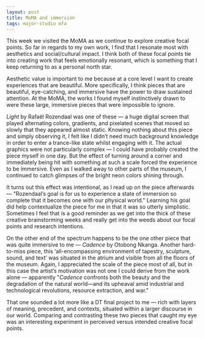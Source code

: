 ```yaml
---
layout: post
title: MoMA and immersion
tags: major-studio mfa
---
```


This week we visited the MoMA as we continue to explore creative focal points. So far in regards to my own work, I find that I resonate most with aesthetics and social/cultural impact. I think both of these focal points tie into creating work that feels emotionally resonant, which is something that I keep returning to as a personal north star. 

Aesthetic value is important to me because at a core level I want to create experiences that are beautiful. More specifically, I think pieces that are beautiful, eye-catching, and immersive have the power to draw sustained attention. At the MoMA, the works I found myself instinctively drawn to were these large, immersive pieces that were impossible to ignore. 

*Light* by Rafaël Rozendaal was one of these — a huge digital screen that played alternating colors, gradients, and pixelated scenes that moved so slowly that they appeared almost static. Knowing nothing about this piece and simply observing it, I felt like I didn’t need much background knowledge in order to enter a trance-like state whilst engaging with it. The actual graphics were not particularly complex — I could have probably created the piece myself in one day. But the effect of turning around a corner and immediately being hit with something at such a scale forced the experience to be immersive. Even as I walked away to other parts of the museum, I continued to catch glimpses of the bright neon colors shining through.

It turns out this effect was intentional, as I read up on the piece afterwards — "Rozendaal’s goal is for us to experience a state of immersion so complete that it becomes one with our physical world." Learning his goal did help contextualize the piece for me in that it was so utterly simplistic. Sometimes I feel that is a good reminder as we get into the thick of these creative brainstorming weeks and really get into the weeds about our focal points and research intentions.

On the other end of the spectrum happens to be the one other piece that was quite immersive to me — *Cadence* by Otobong Nkanga. Another hard-to-miss piece, this ‘all-encompassing environment of tapestry, sculpture, sound, and text’ was situated in the atrium and visible from all the floors of the museum. Again, I appreciated the scale of the piece most of all, but in this case the artist’s motivation was not one I could derive from the work alone — apparently "*Cadence* confronts both the beauty and the degradation of the natural world—and its upheaval amid industrial and technological revolutions, resource extraction, and war."

That one sounded a lot more like a DT final project to me — rich with layers of meaning, precedent, and contexts, situated within a larger discourse in our world. Comparing and contrasting these two pieces that caught my eye was an interesting experiment in perceived versus intended creative focal points. 